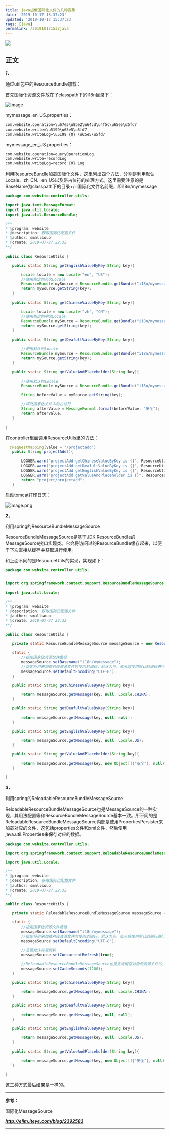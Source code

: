 ```yaml
---
title: java加载国际化文件的几种姿势
date: '2019-10-17 15:37:23'
updated: '2019-10-17 15:37:23'
tags: [java]
permalink: /201910171537java
---
```

![](https://img.hacpai.com/bing/20190316.jpg?imageView2/1/w/960/h/540/interlace/1/q/100)


## 正文

***1、***

通过util包中的ResourceBundle加载：

首先国际化资源文件放在了classpath下的i18n目录下：

![image](https://cdn.jsdelivr.net/gh/smallersoup/jsDelivr-cdn@main/blog/article/imgconvert-csdnimg/10f80654d71352adea8f7023b9d12dac.png)

mymessage_en_US.properties：

```xml
com.website.operation=\u67e5\u8be2\u64cd\u4f5c\u65e5\u5fd7
com.website.write=\u5199\u65e5\u5fd7
com.website.writeLog=\u5199 {0} \u65e5\u5fd7
```
mymessage_en_US.properties：

```xml
com.website.operation=queryOperationLog
com.website.write=recordLog
com.website.writeLog=record {0} Log
```

利用ResourceBundle加载国际化文件，这里列出四个方法，分别是利用默认Locale、zh_CN、en_US以及带占位符的处理方式。这里需要注意的是BaseName为classpath下的目录+/+国际化文件名前缀，即i18n/mymessage

```java
package com.website.controller.utils;

import java.text.MessageFormat;
import java.util.Locale;
import java.util.ResourceBundle;

/**
* @program: website
* @description: 获取国际化配置文件
* @author: smallsoup
* @create: 2018-07-27 22:32
**/

public class ResourceUtils {

   public static String getEnglishValueByKey(String key){

       Locale locale = new Locale("en", "US");
       //使用指定的英文Locale
       ResourceBundle mySource = ResourceBundle.getBundle("i18n/mymessage", locale);
       return mySource.getString(key);
   }

   public static String getChineseValueByKey(String key){

       Locale locale = new Locale("zh", "CN");
       //使用指定的中文Locale
       ResourceBundle mySource = ResourceBundle.getBundle("i18n/mymessage", locale);
       return mySource.getString(key);
   }

   public static String getDeafultValueByKey(String key){

       //使用默认的Locale
       ResourceBundle mySource = ResourceBundle.getBundle("i18n/mymessage");
       return mySource.getString(key);
   }

   public static String getValueAndPlaceholder(String key){

       //使用默认的Locale
       ResourceBundle mySource = ResourceBundle.getBundle("i18n/mymessage");

       String beforeValue = mySource.getString(key);

       //填充国家化文件中的占位符
       String afterValue = MessageFormat.format(beforeValue, "安全");
       return afterValue;
   }

}
```

在controller里面调用ResourceUtils里的方法：

```java
  @RequestMapping(value = "/projectadd")
   public String projectAdd(){

       LOGGER.warn("projectAdd getChineseValueByKey is {}", ResourceUtils.getChineseValueByKey("com.website.operation"));
       LOGGER.warn("projectAdd getDeafultValueByKey is {}", ResourceUtils.getDeafultValueByKey("com.website.operation"));
       LOGGER.warn("projectAdd getEnglishValueByKey is {}", ResourceUtils.getEnglishValueByKey("com.website.operation"));
       LOGGER.warn("projectAdd getValueAndPlaceholder is {}", ResourceUtils.getValueAndPlaceholder("com.website.writeLog"));
       return "project/projectadd";
   }
```

启动tomcat打印日志：

![image.png](https://cdn.jsdelivr.net/gh/smallersoup/jsDelivr-cdn@main/blog/article/imgconvert-csdnimg/f8f5e69dedebc75f59513e8868aeecce.png)


***2、***

利用spring的ResourceBundleMessageSource

ResourceBundleMessageSource是基于JDK ResourceBundle的MessageSource接口实现类。它会将访问过的ResourceBundle缓存起来，以便于下次直接从缓存中获取进行使用。

和上面不同的是ResourceUtils的实现，实现如下：

```java
package com.website.controller.utils;


import org.springframework.context.support.ResourceBundleMessageSource;

import java.util.Locale;

/**
* @program: website
* @description: 获取国际化配置文件
* @author: smallsoup
* @create: 2018-07-27 22:32
**/

public class ResourceUtils {

   private static ResourceBundleMessageSource messageSource = new ResourceBundleMessageSource();

   static {
       //指定国家化资源文件路径
       messageSource.setBasename("i18n/mymessage");
       //指定将用来加载对应资源文件时使用的编码，默认为空，表示将使用默认的编码进行获取。
       messageSource.setDefaultEncoding("UTF-8");
   }

   public static String getChineseValueByKey(String key){

       return messageSource.getMessage(key, null, Locale.CHINA);
   }

   public static String getDeafultValueByKey(String key){

       return messageSource.getMessage(key, null, null);
   }

   public static String getEnglishValueByKey(String key){

       return messageSource.getMessage(key, null, Locale.US);
   }

   public static String getValueAndPlaceholder(String key){

       return messageSource.getMessage(key, new Object[]{"安全"}, null);
   }

}
```
***3、***

利用spring的ReloadableResourceBundleMessageSource

ReloadableResourceBundleMessageSource也是MessageSource的一种实现，其用法配置等和ResourceBundleMessageSource基本一致。所不同的是ReloadableResourceBundleMessageSource内部是使用PropertiesPersister来加载对应的文件，这包括properties文件和xml文件，然后使用java.util.Properties来保存对应的数据。

```java
package com.website.controller.utils;

import org.springframework.context.support.ReloadableResourceBundleMessageSource;

import java.util.Locale;

/**
* @program: website
* @description: 获取国际化配置文件
* @author: smallsoup
* @create: 2018-07-27 22:32
**/

public class ResourceUtils {

   private static ReloadableResourceBundleMessageSource messageSource = new ReloadableResourceBundleMessageSource();

   static {
       //指定国家化资源文件路径
       messageSource.setBasename("i18n/mymessage");
       //指定将用来加载对应资源文件时使用的编码，默认为空，表示将使用默认的编码进行获取。
       messageSource.setDefaultEncoding("UTF-8");

       //是否允许并发刷新
       messageSource.setConcurrentRefresh(true);

       //ReloadableResourceBundleMessageSource也是支持缓存对应的资源文件的，默认的缓存时间为永久，即获取了一次资源文件后就将其缓存起来，以后再也不重新去获取该文件。这个可以通过setCacheSeconds()方法来指定对应的缓存时间，单位为秒
       messageSource.setCacheSeconds(1200);
   }

   public static String getChineseValueByKey(String key){

       return messageSource.getMessage(key, null, Locale.CHINA);
   }

   public static String getDeafultValueByKey(String key){

       return messageSource.getMessage(key, null, null);
   }

   public static String getEnglishValueByKey(String key){

       return messageSource.getMessage(key, null, Locale.US);
   }

   public static String getValueAndPlaceholder(String key){

       return messageSource.getMessage(key, new Object[]{"安全"}, null);
   }

}
```

这三种方式最后结果是一样的。

----

**参考：**

国际化MessageSource

***http://elim.iteye.com/blog/2392583***

-----
